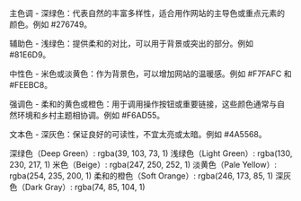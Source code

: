 主色调 - 深绿色：代表自然的丰富多样性，适合用作网站的主导色或重点元素的颜色。例如 
#276749。

辅助色 - 浅绿色：提供柔和的对比，可以用于背景或突出的部分。例如 
#81E6D9。

中性色 - 米色或淡黄色：作为背景色，可以增加网站的温暖感。例如 
#F7FAFC 和 #FEEBC8。

强调色 - 柔和的黄色或橙色：用于调用操作按钮或重要链接，这些颜色通常与自然环境和乡村主题相协调。例如 
#F6AD55。

文本色 - 深灰色：保证良好的可读性，不宜太亮或太暗。例如 
#4A5568。

深绿色（Deep Green）: rgba(39, 103, 73, 1)
浅绿色（Light Green）: rgba(130, 230, 217, 1)
米色（Beige）: rgba(247, 250, 252, 1)
淡黄色（Pale Yellow）: rgba(254, 235, 200, 1)
柔和的橙色（Soft Orange）: rgba(246, 173, 85, 1)
深灰色（Dark Gray）: rgba(74, 85, 104, 1)